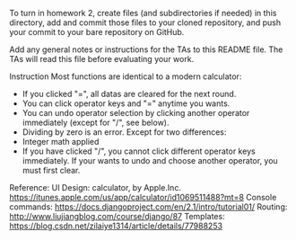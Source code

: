 To turn in homework 2, create files (and subdirectories if needed) in
this directory, add and commit those files to your cloned repository,
and push your commit to your bare repository on GitHub.

Add any general notes or instructions for the TAs to this README file.
The TAs will read this file before evaluating your work.

Instruction
Most functions are identical to a modern calculator:
- If you clicked "=", all datas are cleared for the next round.
- You can click operator keys and "=" anytime you wants.
- You can undo operator selection by clicking another operator immediately (except for "/", see below).
- Dividing by zero is an error.
Except for two differences:
- Integer math applied
- If you have clicked "/", you cannot click different operator keys immediately. If your wants to undo and choose another operator, you must first clear.

Reference:
UI Design: calculator, by Apple.Inc. https://itunes.apple.com/us/app/calculator/id1069511488?mt=8
Console commands: https://docs.djangoproject.com/en/2.1/intro/tutorial01/
Routing: http://www.liujiangblog.com/course/django/87
Templates: https://blog.csdn.net/zilaiye1314/article/details/77988253




